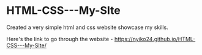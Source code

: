 # HTML-CSS---My-SIte

Created a very simple html and css website showcase my skills.

Here's the link to go through the website - https://nyiko24.github.io/HTML-CSS---My-SIte/
